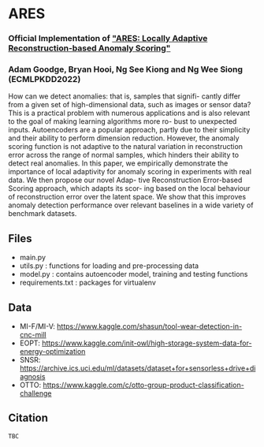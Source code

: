 # ARES
### Official Implementation of ["ARES: Locally Adaptive Reconstruction-based Anomaly Scoring"](https://arxiv.org/pdf/2206.07604.pdf)
### Adam Goodge, Bryan Hooi, Ng See Kiong and Ng Wee Siong (ECMLPKDD2022)

How can we detect anomalies: that is, samples that signifi-
cantly differ from a given set of high-dimensional data, such as images
or sensor data? This is a practical problem with numerous applications
and is also relevant to the goal of making learning algorithms more ro-
bust to unexpected inputs. Autoencoders are a popular approach, partly
due to their simplicity and their ability to perform dimension reduction.
However, the anomaly scoring function is not adaptive to the natural
variation in reconstruction error across the range of normal samples,
which hinders their ability to detect real anomalies. In this paper, we
empirically demonstrate the importance of local adaptivity for anomaly
scoring in experiments with real data. We then propose our novel Adap-
tive Reconstruction Error-based Scoring approach, which adapts its scor-
ing based on the local behaviour of reconstruction error over the latent
space. We show that this improves anomaly detection performance over
relevant baselines in a wide variety of benchmark datasets.


## Files
- main.py
- utils.py : functions for loading and pre-processing data
- model.py : contains autoencoder model, training and testing functions
- requirements.txt : packages for virtualenv

## Data
- MI-F/MI-V: https://www.kaggle.com/shasun/tool-wear-detection-in-cnc-mill
- EOPT: https://www.kaggle.com/init-owl/high-storage-system-data-for-energy-optimization
- SNSR: https://archive.ics.uci.edu/ml/datasets/dataset+for+sensorless+drive+diagnosis
- OTTO: https://www.kaggle.com/c/otto-group-product-classification-challenge

## Citation
```
TBC
```
